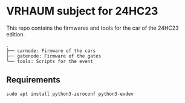 # VRHAUM subject for 24HC23

This repo contains the firmwares and tools for the car of the 24HC23 edition.

```
.
├── carnode: Firmware of the cars
├── gatenode: Firmware of the gates
└── tools: Scripts for the event
```

## Requirements

```
sudo apt install python3-zeroconf python3-evdev
```
